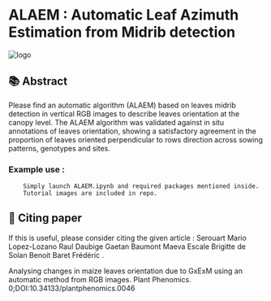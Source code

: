 

# ALAEM : Automatic Leaf Azimuth Estimation from Midrib detection

![logo](https://ibb.co/qk9qCjk/fig.png)


## 📚 Abstract <a name="abs"></a>

 Please find an automatic algorithm (ALAEM) based on leaves midrib detection in vertical RGB images to describe leaves orientation at the canopy level. The ALAEM algorithm was validated against in situ annotations of leaves orientation, showing a satisfactory agreement in the proportion of leaves oriented perpendicular to rows direction across sowing patterns, genotypes and sites.

### Example use : 

```
    Simply launch ALAEM.ipynb and required packages mentioned inside.
    Tutorial images are included in repo.
```

## 📖 Citing paper <a name="paper"></a>
If this is useful, please consider citing the given article : Serouart Mario Lopez-Lozano Raul Daubige Gaetan Baumont Maeva Escale Brigitte de Solan Benoit Baret Frédéric . 

Analysing changes in maize leaves orientation due to GxExM using an automatic method from RGB images. Plant Phenomics. 0;DOI:10.34133/plantphenomics.0046
